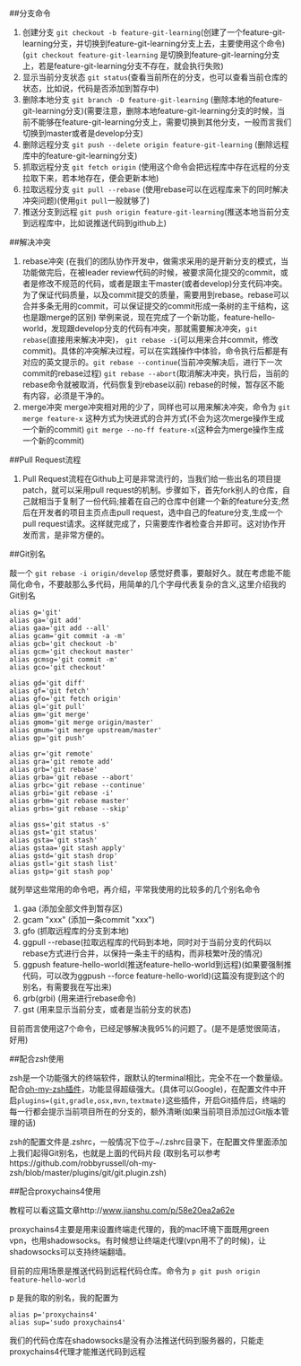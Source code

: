 ##分支命令

1. 创建分支 `git checkout -b feature-git-learning`(创建了一个feature-git-learning分支，并切换到feature-git-learning分支上去，主要使用这个命令) (`git checkout feature-git-learning` 是切换到feature-git-learning分支上，若是feature-git-learning分支不存在，就会执行失败)
2. 显示当前分支状态 `git status`(查看当前所在的分支，也可以查看当前仓库的状态，比如说，代码是否添加到暂存中)
3. 删除本地分支 `git branch -D feature-git-learning` (删除本地的feature-git-learning分支)(需要注意，删除本地feature-git-learning分支的时候，当前不能够在feature-git-learning分支上，需要切换到其他分支，一般而言我们切换到master或者是develop分支)
4. 删除远程分支 `git push --delete origin feature-git-learning` (删除远程库中的feature-git-learning分支)
5. 抓取远程分支 `git fetch origin` (使用这个命令会把远程库中存在远程的分支拉取下来，若本地存在，便会更新本地)
6. 拉取远程分支 `git pull --rebase` (使用rebase可以在远程库来下的同时解决冲突问题)(使用`git pull`一般就够了)
7. 推送分支到远程 `git push origin feature-git-learning`(推送本地当前分支到远程库中，比如说推送代码到github上)

##解决冲突
1. rebase冲突 (在我们的团队协作开发中，做需求采用的是开新分支的模式，当功能做完后，在被leader review代码的时候，被要求简化提交的commit，或者是修改不规范的代码，或者是跟主干master(或者develop)分支代码冲突。为了保证代码质量，以及commit提交的质量，需要用到rebase。rebase可以合并多条无用的commit，可以保证提交的commit形成一条树的主干结构，这也是跟merge的区别) 举例来说，现在完成了一个新功能，feature-hello-world，发现跟develop分支的代码有冲突，那就需要解决冲突，`git rebase`(直接用来解决冲突)， `git rebase -i`(可以用来合并commit，修改commit)。具体的冲突解决过程，可以在实践操作中体验，命令执行后都是有对应的英文提示的。`git rebase --continue`(当前冲突解决后，进行下一次commit的rebase过程) `git rebase --abort`(取消解决冲突，执行后，当前的rebase命令就被取消，代码恢复到rebase以前) rebase的时候，暂存区不能有内容，必须是干净的。
2. merge冲突 merge冲突相对用的少了，同样也可以用来解决冲突，命令为 `git merge feature-x` 这种方式为快进式的合并方式(不会为这次merge操作生成一个新的commit)  `git merge --no-ff feature-x`(这种会为merge操作生成一个新的commit)


##Pull Request流程
1. Pull Request流程在Github上可是非常流行的，当我们给一些出名的项目提patch，就可以采用pull request的机制。步骤如下，首先fork别人的仓库，自己就相当于复制了一份代码;接着在自己的仓库中创建一个新的feature分支;然后在开发者的项目主页点击pull request，选中自己的feature分支,生成一个pull request请求。这样就完成了，只需要库作者检查合并即可。这对协作开发而言，是非常方便的。

##Git别名

敲一个 `git rebase -i origin/develop` 感觉好费事，要敲好久。就在考虑能不能简化命令，不要敲那么多代码，用简单的几个字母代表复杂的含义,这里介绍我的Git别名

```
alias g='git'
alias ga='git add'
alias gaa='git add --all'
alias gcam='git commit -a -m'
alias gcb='git checkout -b'
alias gcm='git checkout master'
alias gcmsg='git commit -m'
alias gco='git checkout'

alias gd='git diff'
alias gf='git fetch'
alias gfo='git fetch origin'
alias gl='git pull'
alias gm='git merge'
alias gmom='git merge origin/master'
alias gmum='git merge upstream/master'
alias gp='git push'

alias gr='git remote'
alias gra='git remote add'
alias grb='git rebase'
alias grba='git rebase --abort'
alias grbc='git rebase --continue'
alias grbi='git rebase -i'
alias grbm='git rebase master'
alias grbs='git rebase --skip'

alias gss='git status -s'
alias gst='git status'
alias gsta='git stash'
alias gstaa='git stash apply'
alias gstd='git stash drop'
alias gstl='git stash list'
alias gstp='git stash pop'
```

就列举这些常用的命令吧，再介绍，平常我使用的比较多的几个别名命令

1. gaa (添加全部文件到暂存区)
2. gcam "xxx" (添加一条commit "xxx")
3. gfo (抓取远程库的分支到本地)
4. ggpull --rebase(拉取远程库的代码到本地，同时对于当前分支的代码以rebase方式进行合并，以保持一条主干的结构，而非枝繁叶茂的情况)
5. ggpush feature-hello-world(推送feature-hello-world到远程)(如果要强制推代码，可以改为ggpush --force feature-hello-world)(这篇没有提到这个的别名，有需要我在写出来)
6. grb(grbi) (用来进行rebase命令)
7. gst (用来显示当前分支，或者是当前分支的状态)

目前而言使用这7个命令，已经足够解决我95%的问题了。(是不是感觉很简洁，好用)

##配合zsh使用

zsh是一个功能强大的终端软件，跟默认的terminal相比，完全不在一个数量级。配合[oh-my-zsh插件](https://github.com/robbyrussell/oh-my-zsh)，功能显得超级强大。(具体可以Google)，在配置文件中开启`plugins=(git,gradle,osx,mvn,textmate)`这些插件，开启Git插件后，终端的每一行都会提示当前项目所在的分支的，额外清晰(如果当前项目添加过Git版本管理的话)

zsh的配置文件是.zshrc，一般情况下位于~/.zshrc目录下，在配置文件里面添加上我们起得Git别名，也就是上面的代码片段
(取别名可以参考https://github.com/robbyrussell/oh-my-zsh/blob/master/plugins/git/git.plugin.zsh)


##配合proxychains4使用

教程可以看这篇文章http://www.jianshu.com/p/58e20ea2a62e

proxychains4主要是用来设置终端走代理的，我的mac环境下面既用green vpn，也用shadowsocks。有时候想让终端走代理(vpn用不了的时候)，让shadowsocks可以支持终端翻墙。

目前的应用场景是推送代码到远程代码仓库。命令为 `p git push origin feature-hello-world` 

p 是我的取的别名，我的配置为

```
alias p='proxychains4'
alias sup='sudo proxychains4'

```
我们的代码仓库在shadowsocks是没有办法推送代码到服务器的，只能走proxychains4代理才能推送代码到远程
